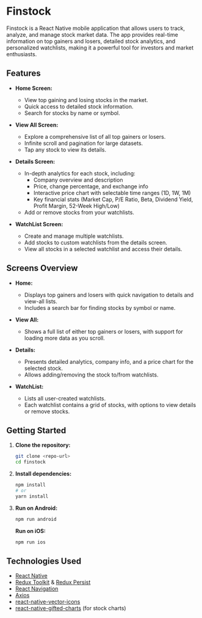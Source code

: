# Finstock

Finstock is a React Native mobile application that allows users to track, analyze, and manage stock market data. The app provides real-time information on top gainers and losers, detailed stock analytics, and personalized watchlists, making it a powerful tool for investors and market enthusiasts.

## Features

- **Home Screen:**

  - View top gaining and losing stocks in the market.
  - Quick access to detailed stock information.
  - Search for stocks by name or symbol.

- **View All Screen:**

  - Explore a comprehensive list of all top gainers or losers.
  - Infinite scroll and pagination for large datasets.
  - Tap any stock to view its details.

- **Details Screen:**

  - In-depth analytics for each stock, including:
    - Company overview and description
    - Price, change percentage, and exchange info
    - Interactive price chart with selectable time ranges (1D, 1W, 1M)
    - Key financial stats (Market Cap, P/E Ratio, Beta, Dividend Yield, Profit Margin, 52-Week High/Low)
  - Add or remove stocks from your watchlists.

- **WatchList Screen:**
  - Create and manage multiple watchlists.
  - Add stocks to custom watchlists from the details screen.
  - View all stocks in a selected watchlist and access their details.

## Screens Overview

- **Home:**

  - Displays top gainers and losers with quick navigation to details and view-all lists.
  - Includes a search bar for finding stocks by symbol or name.

- **View All:**

  - Shows a full list of either top gainers or losers, with support for loading more data as you scroll.

- **Details:**

  - Presents detailed analytics, company info, and a price chart for the selected stock.
  - Allows adding/removing the stock to/from watchlists.

- **WatchList:**
  - Lists all user-created watchlists.
  - Each watchlist contains a grid of stocks, with options to view details or remove stocks.

## Getting Started

1. **Clone the repository:**
   ```bash
   git clone <repo-url>
   cd finstock
   ```
2. **Install dependencies:**
   ```bash
   npm install
   # or
   yarn install
   ```
3. **Run on Android:**
   ```bash
   npm run android
   ```
   **Run on iOS:**
   ```bash
   npm run ios
   ```

## Technologies Used

- [React Native](https://reactnative.dev/)
- [Redux Toolkit](https://redux-toolkit.js.org/) & [Redux Persist](https://github.com/rt2zz/redux-persist)
- [React Navigation](https://reactnavigation.org/)
- [Axios](https://axios-http.com/)
- [react-native-vector-icons](https://github.com/oblador/react-native-vector-icons)
- [react-native-gifted-charts](https://github.com/Abhinandan-Kushwaha/react-native-gifted-charts) (for stock charts)

